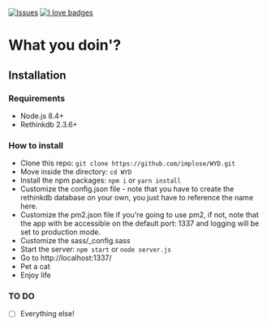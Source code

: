 [![Issues](https://img.shields.io/github/issues/implose/WYD.svg?style=flat-square)](https://github.com/implose/WYD/issues)
[![I love badges](https://img.shields.io/badge/I%20love-badges-FF00FF.svg?style=flat-square)](https://shields.io)

# What you doin'?

## Installation

### Requirements
* Node.js 8.4+
* Rethinkdb 2.3.6+

### How to install
* Clone this repo: ```git clone https://github.com/implose/WYD.git```
* Move inside the directory: ```cd WYD```
* Install the npm packages: ```npm i``` or ```yarn install```
* Customize the config.json file - note that you have to create the rethinkdb database on your own, you just have to reference the name here.
* Customize the pm2.json file if you're going to use pm2, if not, note that the app with be accessible on the default port: 1337 and logging will be set to production mode.
* Customize the sass/_config.sass
* Start the server: ```npm start``` or ```node server.js```
* Go to http://localhost:1337/
* Pet a cat
* Enjoy life

### TO DO
* [ ] Everything else!